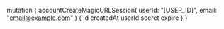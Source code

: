 mutation {
    accountCreateMagicURLSession(
        userId: "[USER_ID]",
        email: "email@example.com"
    ) {
        id
        createdAt
        userId
        secret
        expire
    }
}
